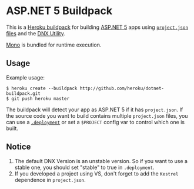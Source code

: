 # ASP.NET 5 Buildpack

This is a [Heroku buildpack](http://devcenter.heroku.com/articles/buildpack) for building [ASP.NET 5](http://www.asp.net/vnext/overview/aspnet-vnext/aspnet-5-overview) apps using [`project.json` files](https://github.com/aspnet/Home/wiki/Project.json-file) and the [DNX Utility](https://github.com/aspnet/Home/wiki/DNX-utility).

[Mono](http://www.mono-project.com/) is bundled for runtime execution.

## Usage

Example usage:

    $ heroku create --buildpack http://github.com/heroku/dotnet-buildpack.git
    $ git push heroku master

The buildpack will detect your app as ASP.NET 5 if it has `project.json`. If the source code you want to build contains multiple `project.json` files, you can use a [`.deployment`](https://github.com/projectkudu/kudu/wiki/Customizing-deployments) or set a `$PROJECT` config var to control which one is built.


## Notice
1. The default DNX Version is an unstable version. So if you want to use a stable one, you should set "stable" to true in `.deployment`.
2. If you developed a project using VS, don't forget to add the `Kestrel` dependence in `project.json`.
